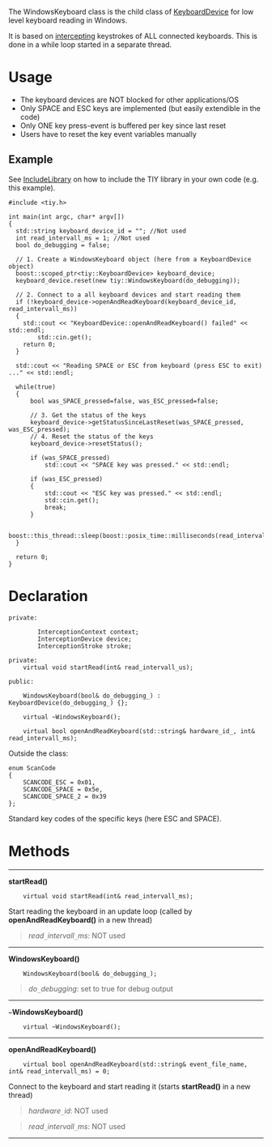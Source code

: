 The WindowsKeyboard class is the child class of [KeyboardDevice](http://code.google.com/p/tiy/wiki/ClassKeyboardDevice) for low level keyboard reading in Windows.

It is based on [intercepting](http://oblita.com/Interception.html) keystrokes of ALL connected keyboards. This is done in a while loop started in a separate thread.

# Usage #

  * The keyboard devices are NOT blocked for other applications/OS
  * Only SPACE and ESC keys are implemented (but easily extendible in the code)
  * Only ONE key press-event is buffered per key since last reset
  * Users have to reset the key event variables manually

## Example ##

See [IncludeLibrary](http://code.google.com/p/tiy/wiki/IncludeLibrary) on how to include the TIY library in your own code (e.g. this example).

```
#include <tiy.h>

int main(int argc, char* argv[])
{
  std::string keyboard_device_id = ""; //Not used
  int read_intervall_ms = 1; //Not used
  bool do_debugging = false;

  // 1. Create a WindowsKeyboard object (here from a KeyboardDevice object)
  boost::scoped_ptr<tiy::KeyboardDevice> keyboard_device;
  keyboard_device.reset(new tiy::WindowsKeyboard(do_debugging));

  // 2. Connect to a all keyboard devices and start reading them
  if (!keyboard_device->openAndReadKeyboard(keyboard_device_id, read_intervall_ms))
  {
	std::cout << "KeyboardDevice::openAndReadKeyboard() failed" << std::endl;
        std::cin.get();
	return 0;
  }
 
  std::cout << "Reading SPACE or ESC from keyboard (press ESC to exit) ..." << std::endl;

  while(true)
  {
      bool was_SPACE_pressed=false, was_ESC_pressed=false;

      // 3. Get the status of the keys
      keyboard_device->getStatusSinceLastReset(was_SPACE_pressed, was_ESC_pressed);
      // 4. Reset the status of the keys
      keyboard_device->resetStatus();

      if (was_SPACE_pressed)
          std::cout << "SPACE key was pressed." << std::endl;				

      if (was_ESC_pressed)
      {
          std::cout << "ESC key was pressed." << std::endl;
    	  std::cin.get();
    	  break;
      }

      boost::this_thread::sleep(boost::posix_time::milliseconds(read_intervall_ms/2));
  }

  return 0;
}

```

# Declaration #

```
private:

        InterceptionContext context;
        InterceptionDevice device;
        InterceptionStroke stroke;

private:
	virtual void startRead(int& read_intervall_us);

public:

	WindowsKeyboard(bool& do_debugging_) : KeyboardDevice(do_debugging_) {};

	virtual ~WindowsKeyboard();

	virtual bool openAndReadKeyboard(std::string& hardware_id_, int& read_intervall_ms);
```

Outside the class:
```
enum ScanCode
{
    SCANCODE_ESC = 0x01,
    SCANCODE_SPACE = 0x5e,
    SCANCODE_SPACE_2 = 0x39
};
```
Standard key codes of the specific keys (here ESC and SPACE).

# Methods #

---

**startRead()**
```
	virtual void startRead(int& read_intervall_ms);
```
Start reading the keyboard in an update loop (called by **openAndReadKeyboard()** in a new thread)
> _read`_`intervall`_`ms_: NOT used

---

**WindowsKeyboard()**
```
	WindowsKeyboard(bool& do_debugging_);
```
> _do`_`debugging_: set to true for debug output

---

**`~`WindowsKeyboard()**
```
	virtual ~WindowsKeyboard();
```

---

**openAndReadKeyboard()**
```
	virtual bool openAndReadKeyboard(std::string& event_file_name, int& read_intervall_ms) = 0;
```
Connect to the keyboard and start reading it (starts **startRead()** in a new thread)
> _hardware`_`id_: NOT used

> _read`_`intervall`_`ms_: NOT used

---
